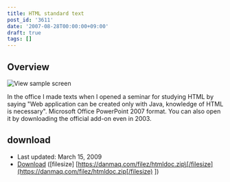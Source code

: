 ```yaml
---
title: HTML standard text
post_id: '3611'
date: '2007-08-28T00:00:00+09:00'
draft: true
tags: []
---
```


## Overview

![View sample screen](https://danmaq.com/image/misc/html_s.png)

In the office I made texts when I opened a seminar for studying HTML by saying "Web application can be created only with Java, knowledge of HTML is necessary". Microsoft Office PowerPoint 2007 format. You can also open it by downloading the official add-on even in 2003.

## download

*   Last updated: March 15, 2009
*   [Download](https://danmaq.com/filez/htmldoc.zip) (\[filesize\] [https://danmaq.com/filez/htmldoc.zip\[/filesize](https://danmaq.com/filez/htmldoc.zip[/filesize) \])
